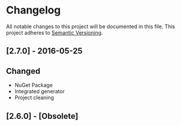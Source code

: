 # Changelog
All notable changes to this project will be documented in this file.
This project adheres to [Semantic Versioning](http://semver.org/).

## [2.7.0] - 2016-05-25
## Changed
- NuGet Package
- Integrated generator
- Project cleaning

## [2.6.0] - [Obsolete]